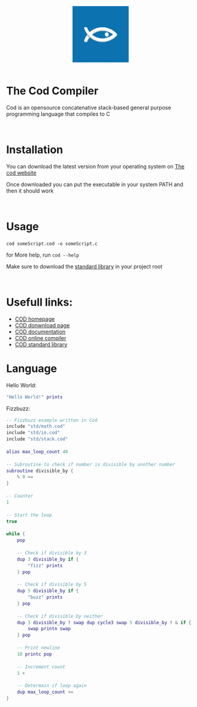 <div align="center">
    <img
        alt="Cod"
        src="assets/cod-logo.png"
        width="150">
</div>

<br />

# The Cod Compiler
Cod is an opensource concatenative stack-based general purpose programming language that compiles to C 

<br />

# Installation
You can download the latest version from your operating system on [The cod website](https://codlang.com)

Once downloaded you can put the executable in your system PATH and then it should work

<br />

# Usage
`cod someScript.cod -o someScript.c`

for More help, run `cod --help`

Make sure to download the [standard library](https://github.com/justlucdewit/cod/tree/master/stdlib) in your project root

<br />

# Usefull links:
 - [COD homepage](https://codlang.com)
 - [COD donwnload page](http://codlang.com/download.html)
 - [COD documentation](http://codlang.com/docs.html)
 - [COD online compiler](http://codlang.com/try-it.html)
 - [COD standard library](https://github.com/justlucdewit/cod/tree/master/stdlib)

# Language
Hello World:

``` lua
"Hello World!" prints
```

Fizzbuzz:

```lua
-- Fizzbuzz example written in Cod
include "std/math.cod"
include "std/io.cod"
include "std/stack.cod"

alias max_loop_count 40

-- Subroutine to check if number is divisible by another number
subroutine divisible_by {
    % 0 ==
}

-- Counter
1

-- Start the loop
true

while {
    pop
    
    -- Check if divisible by 3
    dup 3 divisible_by if {
        "fizz" prints
    } pop

    -- Check if divisible by 5
    dup 5 divisible_by if {
        "buzz" prints
    } pop
    
    -- Check if divisible by neither
    dup 3 divisible_by ! swap dup cycle3 swap 5 divisible_by ! & if {
        swap printn swap
    } pop

    -- Print newline
    10 printc pop

    -- Increment count
    1 +

    -- Determain if loop again
    dup max_loop_count <=
}
```